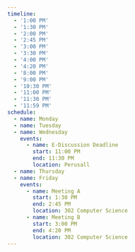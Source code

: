 ```yaml
---
timeline:
  - '1:00 PM'
  - '1:30 PM'
  - '2:00 PM'
  - '2:45 PM'
  - '3:00 PM'
  - '3:30 PM'
  - '4:00 PM'
  - '4:20 PM'
  - '8:00 PM'
  - '9:00 PM'
  - '10:30 PM'
  - '11:00 PM'
  - '11:30 PM'
  - '11:59 PM'
schedule:
  - name: Monday
  - name: Tuesday
  - name: Wednesday
    events:
      - name: E-Discussion Deadline
        start: 11:00 PM
        end: 11:30 PM
        location: Perusall
  - name: Thursday
  - name: Friday
    events:
      - name: Meeting A
        start: 1:30 PM
        end: 2:45 PM
        location: 302 Computer Science
      - name: Meeting B  
        start: 3:00 PM
        end: 4:20 PM
        location: 302 Computer Science
---
```

